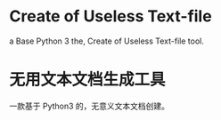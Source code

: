 # Create of Useless Text-file
a Base Python 3 the, Create of Useless Text-file tool.

# 无用文本文档生成工具
一款基于 Python3 的，无意义文本文档创建。
